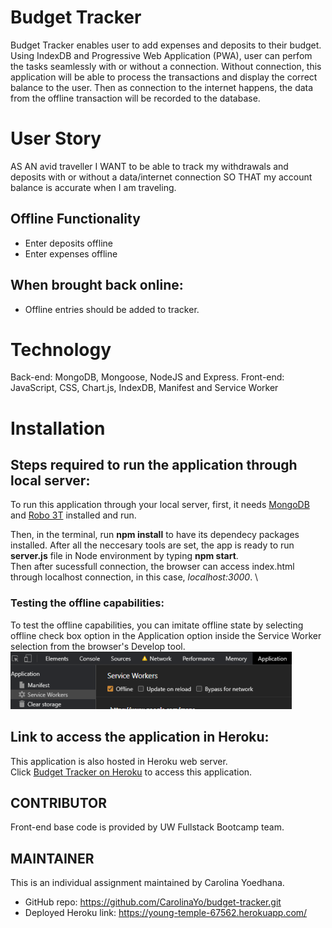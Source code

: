 # Budget Tracker
Budget Tracker enables user to add expenses and deposits to their budget. Using IndexDB and Progressive Web Application (PWA), user can perfom the tasks seamlessly with or without a connection.   Without connection, this application will be able to process the transactions and display the correct balance to the user.  Then as connection to the internet happens, the data from the offline transaction will be recorded to the database. 

# User Story
AS AN avid traveller
I WANT to be able to track my withdrawals and deposits with or without a data/internet connection
SO THAT my account balance is accurate when I am traveling.

## Offline Functionality
  * Enter deposits offline
  * Enter expenses offline

## When brought back online:
  * Offline entries should be added to tracker.

# Technology
Back-end: MongoDB, Mongoose, NodeJS and Express.
Front-end: JavaScript, CSS, Chart.js, IndexDB, Manifest and Service Worker

# Installation
## Steps required to run the application through __local server__:

To run this application through your local server, first, it needs [MongoDB](https://www.mongodb.com/) and [Robo 3T](https://robomongo.org/download) installed and run.

Then, in the terminal, run __npm install__ to have its dependecy packages installed. After all the neccesary tools are set, the app is ready to run __server.js__ file in Node environment by typing __npm start__. \
Then after sucessfull connection, the browser can access index.html through localhost connection, in this case, _localhost:3000_. \

### Testing the offline capabilities:

To test the offline capabilities, you can imitate offline state by selecting offline check box option in the Application option inside the Service Worker selection from the browser's Develop tool. \
![offline option](public/images/offline.png)

## Link to access the application in __Heroku__:

This application is also hosted in Heroku web server. \
Click [Budget Tracker on Heroku](https://young-temple-67562.herokuapp.com/) to access this application.

## CONTRIBUTOR
Front-end base code is provided by UW Fullstack Bootcamp team.

## MAINTAINER 
This is an individual assignment maintained by Carolina Yoedhana.
* GitHub repo: https://github.com/CarolinaYo/budget-tracker.git
* Deployed Heroku link: https://young-temple-67562.herokuapp.com/